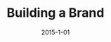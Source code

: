 ---
title: "Building a Brand"
date: 2015-1-01
summary: "A collection of brand assets and materials created under my creative direction."
tags: protected
---